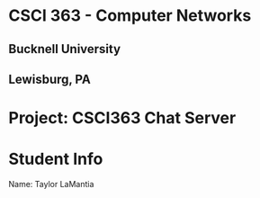 # CSCI 363 - Computer Networks



## Bucknell University
## Lewisburg, PA
# Project: CSCI363 Chat Server

# Student Info
Name: Taylor LaMantia

